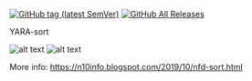 [![GitHub tag (latest SemVer)](https://img.shields.io/github/tag/horsicq/YARA-sort.svg)](https://github.com/horsicq/YARA-sort/releases)
[![GitHub All Releases](https://img.shields.io/github/downloads/horsicq/YARA-sort/total.svg)](https://github.com/horsicq/YARA-sort/releases)

YARA-sort

![alt text](https://github.com/horsicq/YARA-sort/blob/master/Screenshot1.jpg "Screenshot 1")
![alt text](https://github.com/horsicq/YARA-sort/blob/master/Screenshot2.jpg "Screenshot 2")

More info: https://n10info.blogspot.com/2019/10/nfd-sort.html
